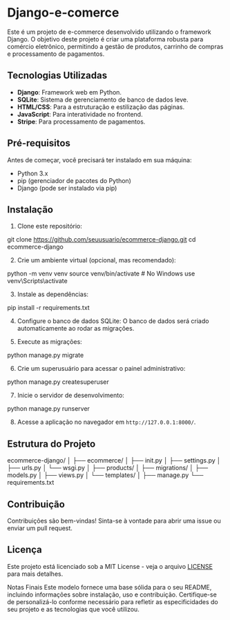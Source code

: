# Django-e-comerce
Este é um projeto de e-commerce desenvolvido utilizando o framework Django. O objetivo deste projeto é criar uma plataforma robusta para comércio eletrônico, permitindo a gestão de produtos, carrinho de compras e processamento de pagamentos.

## Tecnologias Utilizadas

- **Django**: Framework web em Python.
- **SQLite**: Sistema de gerenciamento de banco de dados leve.
- **HTML/CSS**: Para a estruturação e estilização das páginas.
- **JavaScript**: Para interatividade no frontend.
- **Stripe**: Para processamento de pagamentos.

## Pré-requisitos

Antes de começar, você precisará ter instalado em sua máquina:

- Python 3.x
- pip (gerenciador de pacotes do Python)
- Django (pode ser instalado via pip)

## Instalação

1. Clone este repositório:

git clone https://github.com/seuusuario/ecommerce-django.git
cd ecommerce-django

2. Crie um ambiente virtual (opcional, mas recomendado):

python -m venv venv
source venv/bin/activate # No Windows use venv\Scripts\activate

3. Instale as dependências:

pip install -r requirements.txt

4. Configure o banco de dados SQLite:
O banco de dados será criado automaticamente ao rodar as migrações.

5. Execute as migrações:

python manage.py migrate

6. Crie um superusuário para acessar o painel administrativo:

python manage.py createsuperuser

7. Inicie o servidor de desenvolvimento:

python manage.py runserver

8. Acesse a aplicação no navegador em `http://127.0.0.1:8000/`.

## Estrutura do Projeto


ecommerce-django/
│
├── ecommerce/
│ ├── init.py
│ ├── settings.py
│ ├── urls.py
│ └── wsgi.py
│
├── products/
│ ├── migrations/
│ ├── models.py
│ ├── views.py
│ └── templates/
│
├── manage.py
└── requirements.txt

## Contribuição

Contribuições são bem-vindas! Sinta-se à vontade para abrir uma issue ou enviar um pull request.

## Licença

Este projeto está licenciado sob a MIT License - veja o arquivo [LICENSE](LICENSE) para mais detalhes.

Notas Finais
Este modelo fornece uma base sólida para o seu README, incluindo informações sobre instalação, uso e contribuição. Certifique-se de personalizá-lo conforme necessário para refletir as especificidades do seu projeto e as tecnologias que você utilizou.
